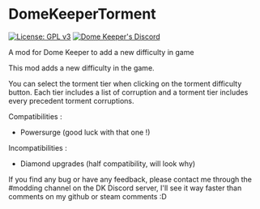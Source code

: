 # DomeKeeperTorment
[![License: GPL v3](https://img.shields.io/badge/License-GPLv3-blue.svg)](https://www.gnu.org/licenses/gpl-3.0)
[![Dome Keeper's Discord](https://badgen.net/badge/icon/discord?icon=discord&label)](https://discord.com/invite/AxYpX7AaFP)

 A mod for Dome Keeper to add a new difficulty in game

This mod adds a new difficulty in the game.

You can select the torment tier when clicking on the torment difficulty button.
Each tier includes a list of corruption and a torment tier includes every precedent torment corruptions.

Compatibilities :
- Powersurge (good luck with that one !)

Incompatibilities :
- Diamond upgrades (half compatibility, will look why)

If you find any bug or have any feedback, please contact me through the #modding channel on the DK Discord server, I'll see it way faster than comments on my github or steam comments :D
